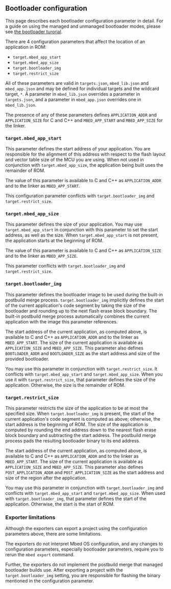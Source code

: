 ## Bootloader configuration

This page describes each bootloader configuration parameter in detail. For a guide on using the managed and unmanaged bootloader modes, please see [the bootloader turorial](/docs/v5.7/tutorials/bootloader.html).

There are 4 configuration parameters that affect the location of an application in ROM:

- `target.mbed_app_start`
- `target.mbed_app_size`
- `target.bootloader_img`
- `target.restrict_size`
 
All of these parameters are valid in `targets.json`, `mbed_lib.json` and `mbed_app.json` and may be defined for individual targets and the wildcard target, `*`. A parameter in `mbed_lib.json` overrides a parameter in `targets.json`, and a parameter in `mbed_app.json` overrides one in `mbed_lib.json`.

The presence of any of these parameters defines `APPLICATION_ADDR` and `APPLICATION_SIZE` for C and C++ and `MBED_APP_START` and `MBED_APP_SIZE` for the linker.
 
### `target.mbed_app_start`

This parameter defines the start address of your application. You are responsible for the alignment of this address with respect to the flash layout and vector table size of the MCU you are using. When not used in conjunction with `target.mbed_app_size`, the application being built uses the remainder of ROM.

The value of this parameter is available to C and C++ as `APPLICATION_ADDR` and to the linker as `MBED_APP_START`.

This configuration parameter conflicts with `target.bootloader_img` and `target.restrict_size`. 

### `target.mbed_app_size`

This parameter defines the size of your application. You may use `target.mbed_app_start` in conjunction with this parameter to set the start address, as well as the size. When `target.mbed_app_start` is not present, the application starts at the beginning of ROM.

The value of this parameter is available to C and C++ as `APPLICATION_SIZE` and to the linker as `MBED_APP_SIZE`.

This parameter conflicts with `target.bootloader_img` and `target.restrict_size`.

### `target.bootloader_img`

This parameter defines the bootloader image to be used during the built-in postbuild merge process. `target.bootloader_img` implicitly defines the start of the current application's code segment by taking the size of the bootloader and rounding up to the next flash erase block boundary. The built-in postbuild merge process automatically combines the current application with the image this parameter references.

The start address of the current application, as computed above, is available to C and C++ as `APPLICATION_ADDR` and to the linker as `MBED_APP_START`. The size of the current application is available as `APPLICATION_SIZE` and `MBED_APP_SIZE`. This parameter also defines `BOOTLOADER_ADDR` and `BOOTLOADER_SIZE` as the start address and size of the provided bootloader.

You may use this parameter in conjunction with `target.restrict_size`. It conflicts with `target.mbed_app_start` and `target.mbed_app_size`. When you use it with `target.restrict_size`, that parameter defines the size of the application. Otherwise, the size is the remainder of ROM.

### `target.restrict_size`

This parameter restricts the size of the application to be at most the specified size. When `target.bootloader_img` is present, the start of the current application's code segment is computed as above; otherwise, the start address is the beginning of ROM. The size of the application is computed by rounding the end address down to the nearest flash erase block boundary and subtracting the start address. The postbuild merge process pads the resulting bootloader binary to its end address.

The start address of the current application, as computed above, is available to C and C++ as `APPLICATION_ADDR` and to the linker as `MBED_APP_START`. The size of the current application is available as `APPLICATION_SIZE` and `MBED_APP_SIZE`. This parameter also defines `POST_APPLICATION_ADDR` and `POST_APPLICATION_SIZE` as the start address and size of the region after the application.

You may use this parameter in conjunction with `target.bootloader_img` and conflicts with `target.mbed_app_start` and `target.mbed_app_size`. When used with `target.bootloader_img`, that parameter defines the start of the application. Otherwise, the start is the start of ROM.

### Exporter limitations

Although the exporters can export a project using the configuration parameters above, there are some limitations. 

The exporters do not interpret Mbed OS configuration, and any changes to configuration parameters, especially bootloader parameters, require you to rerun the `mbed export` command. 

Further, the exporters do not implement the postbuild merge that managed bootloader builds use. After exporting a project with the `target.bootloader_img` setting, you are responsible for flashing the binary mentioned in the configuration parameter. 
